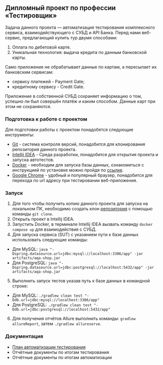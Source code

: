 ## Дипломный проект по профессии «Тестировщик»

Задача данного проекта — автоматизация тестирования комплексного сервиса, взаимодействующего с СУБД и API Банка.
Перед нами веб-сервис, предлагающий купить тур двумя способами:

1. Оплата по дебетовой карте.
2. Уникальная технология: выдача кредита по данным банковской карты.

Само приложение не обрабатывает данные по картам, а пересылает их банковским сервисам:
* сервису платежей - Payment Gate;
* кредитному сервису - Credit Gate.

Приложение в собственной СУБД сохраняет информацию о том, успешно ли был совершён платёж и каким способом. Данные карт при этом не сохраняются.

### Подготовка к работе с проектом

Для подготовки работы с проектом понадобятся следующие инструменты:

* [Git](https://git-scm.com/downloads) - система контроля версий, понадобится для клонирования репозитория данного проекта.
* [Intellij IDEA](https://www.jetbrains.com/ru-ru/idea/) - Среда разработки, понадобится для открытия проекта и запуска автотестов.
* [Docker](https://www.docker.com/) - необходим для запуска базы данных, ознакомиться с инструкцией по установке можно пройдя по [ссылке](https://github.com/netology-code/aqa-homeworks/blob/master/docker/installation.md).
* [Google Chrome](https://www.google.com/intl/ru_ru/chrome/) - удобный и популярный браузер, понадобится для перехода по url адресу при тестировании веб-приложения.

### Запуск

1. Для того чтобы получить копию данного проекта для запуска на локальном ПК, необходимо создать клон [репозитория](https://github.com/M-Alex96/QA-Graduate-Work) с помощью команды `git clone`.
2. Открыть проект в Intellij IDEA.
3. Запустить Docker, в терминале Intellij IDEA вызвать команду `docker compose up` для взаимодействия с СУБД.
4. Для запуска сервиса (SUT) с указанием пути к базе данных использовать следующие команды:
* Для MySQL: `java "-Dspring.datasource.url=jdbc:mysql://localhost:3306/app" -jar artifacts/aqa-shop.jar`
* Для PostgreSQL: `java "-Dspring.datasource.url=jdbc:postgresql://localhost:5432/app" -jar artifacts/aqa-shop.jar`
5. Выполнить запуск тестов указав путь к базе данных в командной строке:
* Для MySQL: `./gradlew clean test "-Ddb.url=jdbc:mysql://localhost:3306/app"`
* Для PostgreSQL: `./gradlew clean test "-Ddb.url=jdbc:postgresql://localhost:5432/app"`
6. Для получения отчётов Allure выполнить команды: `gradlew allureReport`, затем `./gradlew allureserve`.

### Документация

* [План автоматизации тестирования](https://github.com/M-Alex96/QA-Graduate-Work/blob/main/docs/plan.md)
* Отчётные документы по итогам тестирования
* Отчётные документы по итогам автоматизации
